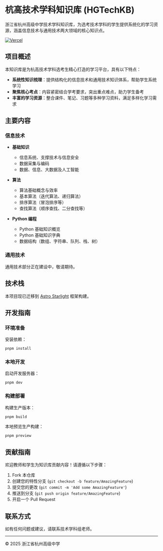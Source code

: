 # 杭高技术学科知识库 (HGTechKB)

浙江省杭州高级中学技术学科知识库，为选考技术学科的学生提供系统化的学习资源，涵盖信息技术与通用技术两大领域的核心知识点。

[![Vercel](https://img.shields.io/badge/Powered%20by-Vercel-black.svg?style=flat-square)](https://vercel.com)

## 项目概述

本知识库是为杭高技术学科选考生精心打造的学习平台，具有以下特点：

- **系统性知识梳理**：提供结构化的信息技术和通用技术知识体系，帮助学生系统学习
- **聚焦核心考点**：内容紧密结合学考要求，突出重点难点，助力学生备考
- **丰富的学习资源**：整合课件、笔记、习题等多种学习资料，满足多样化学习需求

## 主要内容

### 信息技术

- **基础知识**
  - 信息系统、支撑技术与信息安全
  - 数据采集与编码
  - 数据、信息、大数据及人工智能

- **算法**
  - 算法基础概念与效率
  - 基本算法（迭代算法、递归算法）
  - 排序算法（冒泡排序等）
  - 查找算法（顺序查找、二分查找等）

- **Python 编程**
  - Python 基础知识概览
  - Python 基础知识字典
  - 数据结构（数组、字符串、队列、栈、树）

### 通用技术

通用技术部分正在建设中，敬请期待。

## 技术栈

本项目现已迁移到 [Astro Starlight](https://starlight.astro.build/) 框架构建。

## 开发指南

### 环境准备

安装依赖：

```bash
pnpm install
```

### 本地开发

启动开发服务器：

```bash
pnpm dev
```

### 构建部署

构建生产版本：

```bash
pnpm build
```

本地预览生产构建：

```bash
pnpm preview
```

## 贡献指南

欢迎教师和学生为知识库贡献内容！请遵循以下步骤：

1. Fork 本仓库
2. 创建您的特性分支 (`git checkout -b feature/AmazingFeature`)
3. 提交您的更改 (`git commit -m 'Add some AmazingFeature'`)
4. 推送到分支 (`git push origin feature/AmazingFeature`)
5. 开启一个 Pull Request

## 联系方式

如有任何问题或建议，请联系技术学科组老师。

---

© 2025 浙江省杭州高级中学
